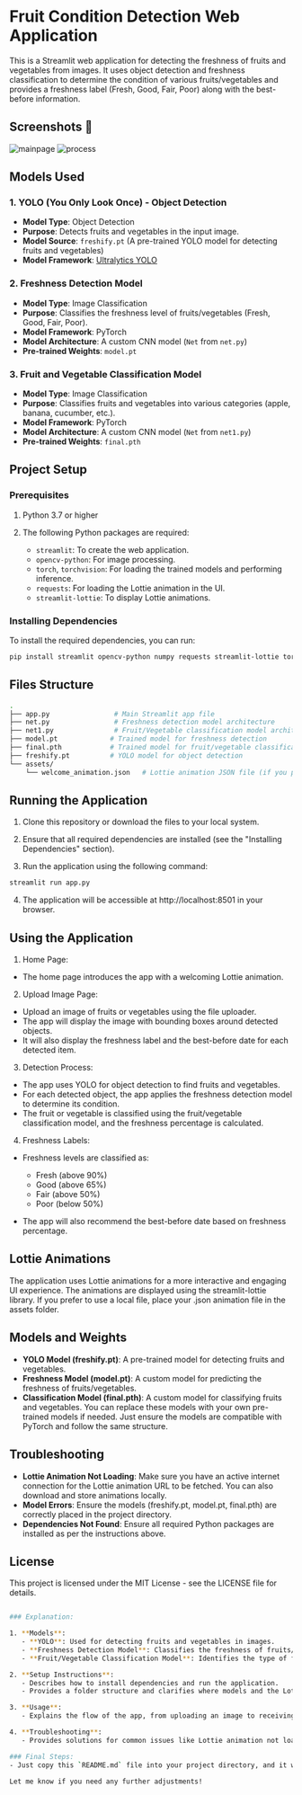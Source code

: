 # Fruit Condition Detection Web Application

This is a Streamlit web application for detecting the freshness of fruits and vegetables from images. It uses object detection and freshness classification to determine the condition of various fruits/vegetables and provides a freshness label (Fresh, Good, Fair, Poor) along with the best-before information.

## Screenshots 📸

![mainpage](img.png)
![process](img1.png)

## Models Used

### 1. **YOLO (You Only Look Once) - Object Detection**
   - **Model Type**: Object Detection
   - **Purpose**: Detects fruits and vegetables in the input image.
   - **Model Source**: `freshify.pt` (A pre-trained YOLO model for detecting fruits and vegetables)
   - **Model Framework**: [Ultralytics YOLO](https://github.com/ultralytics/yolov5)

### 2. **Freshness Detection Model**
   - **Model Type**: Image Classification
   - **Purpose**: Classifies the freshness level of fruits/vegetables (Fresh, Good, Fair, Poor).
   - **Model Framework**: PyTorch
   - **Model Architecture**: A custom CNN model (`Net` from `net.py`)
   - **Pre-trained Weights**: `model.pt`

### 3. **Fruit and Vegetable Classification Model**
   - **Model Type**: Image Classification
   - **Purpose**: Classifies fruits and vegetables into various categories (apple, banana, cucumber, etc.).
   - **Model Framework**: PyTorch
   - **Model Architecture**: A custom CNN model (`Net` from `net1.py`)
   - **Pre-trained Weights**: `final.pth`

## Project Setup

### Prerequisites

1. Python 3.7 or higher
2. The following Python packages are required:

   - `streamlit`: To create the web application.
   - `opencv-python`: For image processing.
   - `torch`, `torchvision`: For loading the trained models and performing inference.
   - `requests`: For loading the Lottie animation in the UI.
   - `streamlit-lottie`: To display Lottie animations.

### Installing Dependencies

To install the required dependencies, you can run:

```bash
pip install streamlit opencv-python numpy requests streamlit-lottie torch torchvision ultralytics
```
## Files Structure
```bash
.
├── app.py                # Main Streamlit app file
├── net.py                # Freshness detection model architecture
├── net1.py               # Fruit/Vegetable classification model architecture
├── model.pt             # Trained model for freshness detection
├── final.pth            # Trained model for fruit/vegetable classification
├── freshify.pt          # YOLO model for object detection
└── assets/
    └── welcome_animation.json   # Lottie animation JSON file (if you prefer local storage)
```

## Running the Application

1. Clone this repository or download the files to your local system.

2. Ensure that all required dependencies are installed (see the "Installing Dependencies" section).

3. Run the application using the following command:

```bash
streamlit run app.py
```

4. The application will be accessible at http://localhost:8501 in your browser.

## Using the Application

1. Home Page:

- The home page introduces the app with a welcoming Lottie animation.
  
2. Upload Image Page:

- Upload an image of fruits or vegetables using the file uploader.
- The app will display the image with bounding boxes around detected objects.
- It will also display the freshness label and the best-before date for each detected item.

3. Detection Process:

- The app uses YOLO for object detection to find fruits and vegetables.
- For each detected object, the app applies the freshness detection model to determine its condition.
- The fruit or vegetable is classified using the fruit/vegetable classification model, and the freshness percentage is calculated.

4. Freshness Labels:

- Freshness levels are classified as:
   - Fresh (above 90%)
   - Good (above 65%)
   - Fair (above 50%)
   - Poor (below 50%)

- The app will also recommend the best-before date based on freshness percentage.

## Lottie Animations

The application uses Lottie animations for a more interactive and engaging UI experience. The animations are displayed using the streamlit-lottie library. If you prefer to use a local file, place your .json animation file in the assets folder.

## Models and Weights

- **YOLO Model (freshify.pt)**: A pre-trained model for detecting fruits and vegetables.
- **Freshness Model (model.pt)**: A custom model for predicting the freshness of fruits/vegetables.
- **Classification Model (final.pth)**: A custom model for classifying fruits and vegetables.
You can replace these models with your own pre-trained models if needed. Just ensure the models are compatible with PyTorch and follow the same structure.

## Troubleshooting

- **Lottie Animation Not Loading**: Make sure you have an active internet connection for the Lottie animation URL to be fetched. You can also download and store animations locally.
- **Model Errors**: Ensure the models (freshify.pt, model.pt, final.pth) are correctly placed in the project directory.
- **Dependencies Not Found**: Ensure all required Python packages are installed as per the instructions above.

## License
This project is licensed under the MIT License - see the LICENSE file for details.
```bash

### Explanation:

1. **Models**:
   - **YOLO**: Used for detecting fruits and vegetables in images.
   - **Freshness Detection Model**: Classifies the freshness of fruits/vegetables.
   - **Fruit/Vegetable Classification Model**: Identifies the type of fruit or vegetable.

2. **Setup Instructions**:
   - Describes how to install dependencies and run the application.
   - Provides a folder structure and clarifies where models and the Lottie animation file should be placed.

3. **Usage**:
   - Explains the flow of the app, from uploading an image to receiving freshness and classification results.

4. **Troubleshooting**:
   - Provides solutions for common issues like Lottie animation not loading or model errors.

### Final Steps:
- Just copy this `README.md` file into your project directory, and it will serve as an easy guide for anyone who wants to use your project.

Let me know if you need any further adjustments!
```
